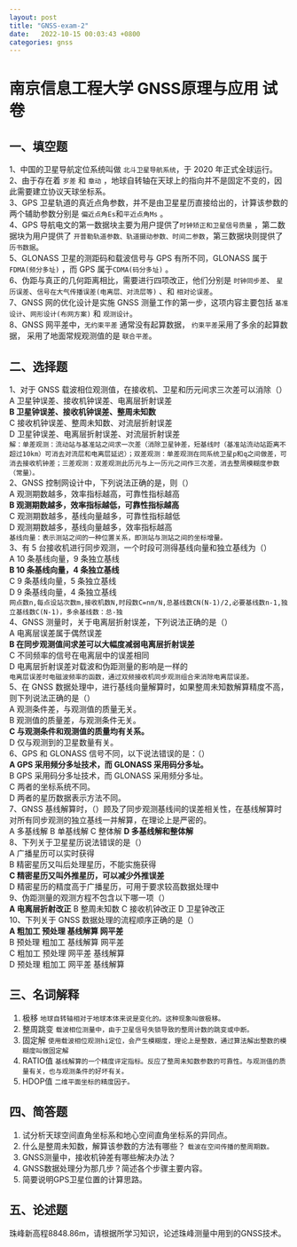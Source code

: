 ```yaml
---
layout: post
title: "GNSS-exam-2"
date:   2022-10-15 00:03:43 +0800
categories: gnss
---
```



# 南京信息工程大学 GNSS原理与应用 试卷
## 一、填空题

1、中国的卫星导航定位系统叫做 `北斗卫星导航系统`，于 2020 年正式全球运行。  
2、由于存在着 `岁差` 和 `章动` ，地球自转轴在天球上的指向并不是固定不变的，因此需要建立协议天球坐标系。  
3、GPS 卫星轨道的真近点角参数，并不是由卫星星历直接给出的，计算该参数的两个辅助参数分别是 `偏近点角Es`和`平近点角Ms` 。  
4、GPS 导航电文的第一数据块主要为用户提供了`时钟矫正和卫星信号质量` ，第二数据块为用户提供了 `开普勒轨道参数、轨道摄动参数、时间二参数`，第三数据块则提供了  `历书数据`。  
5、GLONASS 卫星的测距码和载波信号与 GPS 有所不同，GLONASS 属于`FDMA(频分多址)` ，而 GPS 属于`CDMA(码分多址)` 。  
6、伪距与真正的几何距离相比，需要进行四项改正，他们分别是 `时钟同步差`、 `星历误差`、`信号在大气传播误差(电离层、对流层等)` 、和 `相对论误差`。  
7、GNSS 网的优化设计是实施 GNSS 测量工作的第一步，这项内容主要包括 `基准设计`、`网形设计(布网方案)`  和 `观测设计`。  
8、GNSS 网平差中，`无约束平差` 通常没有起算数据， `约束平差`采用了多余的起算数据， 
采用了地面常规观测值的是 `联合平差`。  

## 二、选择题

1、对于 GNSS 载波相位观测值，在接收机、卫星和历元间求三次差可以消除（）  
A 卫星钟误差、接收机钟误差、电离层折射误差  
**B 卫星钟误差、接收机钟误差、整周未知数**  
C 接收机钟误差、整周未知数、对流层折射误差   
D 卫星钟误差、电离层折射误差、对流层折射误差  
`解：单差观测：流动站与基准站之间求一次差（消除卫星钟差，短基线时（基准站流动站距离不超过10km）可消去对流层和电离层延迟）；双差观测：单差观测在同系统卫星p和q之间做差，可消去接收机钟差；三差观测：双差观测此历元与上一历元之间作三次差，消去整周模糊度参数（常量）。`  
2、GNSS 控制网设计中，下列说法正确的是，则（）  
A 观测期数越多，效率指标越高，可靠性指标越高   
**B 观测期数越多，效率指标越低，可靠性指标越高**  
C 观测期数越多，基线向量越多，可靠性指标越低   
D 观测期数越多，基线向量越多，效率指标越高  
`基线向量：表示测站之间的一种位置关系，即测站与测站之间的坐标增量。`  
3、有 5 台接收机进行同步观测，一个时段可测得基线向量和独立基线为（）  
A 10 条基线向量，9 条独立基线  
**B 10 条基线向量，4 条独立基线**  
C 9 条基线向量，5 条独立基线  
D 9 条基线向量，4 条独立基线  
`网点数n,每点设站次数m,接收机数N,时段数C=nm/N,总基线数CN(N-1)/2,必要基线数n-1,独立基线数C(N-1)，多余基线数：总-独`  
4、GNSS 测量时，关于电离层折射误差，下列说法正确的是（）  
A 电离层误差属于偶然误差  
**B 在同步观测值间求差可以大幅度减弱电离层折射误差**  
C 不同频率的信号在电离层中的误差相同  
D 电离层折射误差对载波和伪距测量的影响是一样的  
`电离层误差时电磁波频率的函数，通过双频接收机同步观测组合来消除电离层误差。`  
5、在 GNSS 数据处理中，进行基线向量解算时，如果整周未知数解算精度不高，则下列说法正确的是（）  
A 观测条件差，与观测值的质量无关。  
B 观测值的质量差，与观测条件无关。  
**C 与观测条件和观测值的质量均有关系。**  
D 仅与观测到的卫星数量有关。  
6、GPS 和 GLONASS 信号不同，以下说法错误的是：（）  
**A GPS 采用频分多址技术，而 GLONASS 采用码分多址。**  
B GPS 采用码分多址技术，而 GLONASS 采用频分多址。  
C 两者的坐标系统不同。  
D 两者的星历数据表示方法不同。  
7、GNSS 基线解算时，（）顾及了同步观测基线间的误差相关性，在基线解算时对所有同步观测的独立基线一并解算，在理论上是严密的。  
A 多基线解 B 单基线解 C 整体解 **D 多基线解和整体解**  
8、下列关于卫星星历说法错误的是（）  
A 广播星历可以实时获得  
B 精密星历又叫后处理星历，不能实施获得  
**C 精密星历又叫外推星历，可以减少外推误差**  
D 精密星历的精度高于广播星历，可用于要求较高数据处理中  
9、伪距测量的观测方程不包含以下哪一项（）  
**A 电离层折射改正** B 整周未知数 C 接收机钟改正 D 卫星钟改正  
10、下列关于 GNSS 数据处理的流程顺序正确的是（）  
**A 粗加工 预处理 基线解算 网平差**  
B 预处理 粗加工 基线解算 网平差  
C 粗加工 预处理 网平差 基线解算  
D 预处理 粗加工 网平差 基线解算  

## 三、名词解释

1. 极移  `地球自转轴相对于地球本体来说是变化的。这种现象叫做极移。`
2. 整周跳变 `载波相位测量中，由于卫星信号失锁导致的整周计数的跳变或中断。 `
3. 固定解  `使用载波相位观测hi定位，会产生模糊度，理论上是整数，通过算法解出整数的模糊度叫做固定解`
4. RATIO值  `基线解算的一个精度评定指标。反应了整周未知数参数的可靠性。与观测值的质量有关，也与观测条件的好坏有关。`
5. HDOP值  `二维平面坐标的精度因子。`

## 四、简答题

1. 试分析天球空间直角坐标系和地心空间直角坐标系的异同点。  
2. 什么是整周未知数，解算该参数的方法有哪些？  `载波在空间传播的整周期数。`
3. GNSS测量中，接收机钟差有哪些解决办法？  
4. GNSS数据处理分为那几步？简述各个步骤主要内容。  
5. 简要说明GPS卫星位置的计算思路。  

## 五、论述题
珠峰新高程8848.86m，请根据所学习知识，论述珠峰测量中用到的GNSS技术。
